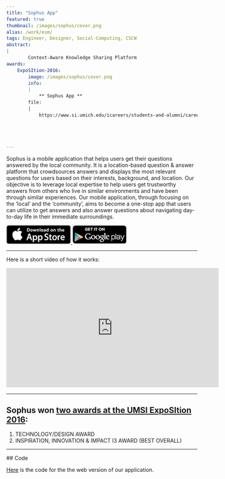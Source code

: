 ```yaml
---
title: "Sophus App"
featured: true
thumbnail: /images/sophus/cover.png
alias: /work/esm/
tags: Engineer, Designer, Social-Computing, CSCW
abstract:
|
        Context-Aware Knowledge Sharing Platform
awards:
    ExpoSItion-2016:
        image: /images/sophus/cover.png
        info: 
        |   
            ** Sophus App **
        file:
        |
            https://www.si.umich.edu/icareers/students-and-alumni/career-fairs-and-exposition/2016-exposition-award-winners




---
```


Sophus is a mobile application that helps users get their questions answered by the local community. It is a location-based question & answer platform that crowdsources answers and displays the most relevant questions for users based on their interests, background, and location. Our objective is to leverage local expertise to help users get trustworthy answers from others who live in similar environments and have been through similar experiences. Our mobile application, through focusing on the ‘local’ and the ‘community’, aims to become a one-stop app that users can utilize to get answers and also answer questions about navigating day-to-day life in their immediate surroundings.


<a href="https://itunes.apple.com/us/app/sophus/id958351164?mt=8&uo=4" target="itunes_store"><img src="/images/sophus/apple_badge.png"> </a>
<a href="https://play.google.com/store/apps/details?id=com.sophusapp.sophus&hl=en" target="google_play_store"><img src="/images/sophus/google_play_badge.png"> </a>

<hr>

Here is a short video of how it works:

<iframe width="560" height="315" src="https://www.youtube.com/embed/qiGAcJUJGc4" frameborder="0" allowfullscreen></iframe>

<p></p>

<hr>

## Sophus won [two awards at the UMSI ExpoSItion 2016](https://www.si.umich.edu/icareers/students-and-alumni/career-fairs-and-exposition/2016-exposition-award-winners): 

1. TECHNOLOGY/DESIGN AWARD
2. INSPIRATION, INNOVATION & IMPACT I3 AWARD (BEST OVERALL) 

<hr>
## Code 

[Here](https://github.com/Sophusapp/RiotLocationChatWebApp) is the code for the the web version of our application. 

